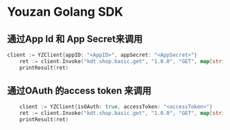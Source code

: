 # Youzan Golang SDK


## 通过App Id 和 App Secret来调用 
``` go
client := YZClient{appID: "<AppID>", appSecret: "<AppSecret>"}
	ret := client.Invoke("kdt.shop.basic.get", "1.0.0", "GET", map[string]string{}, map[string]string{})
	printResult(ret)
```

## 通过OAuth 的access token 来调用
```go
    client := YZClient{isOAuth: true, accessToken: "<accessToken>"}
	ret := client.Invoke("kdt.shop.basic.get", "1.0.0", "GET", map[string]string{}, map[string]string{})
	printResult(ret)
```